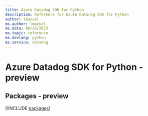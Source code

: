 ```yaml
---
title: Azure Datadog SDK for Python
description: Reference for Azure Datadog SDK for Python
author: lmazuel
ms.author: lmazuel
ms.data: 06/26/2023
ms.topic: reference
ms.devlang: python
ms.service: datadog
---
```

# Azure Datadog SDK for Python - preview
## Packages - preview
[!INCLUDE [packages](datadog-index.md)]